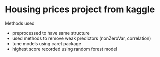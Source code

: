 # Housing prices project from kaggle

Methods used
- preprocessed to have same structure
- used methods to remove weak predictors (nonZeroVar, correlation)
- tune models using caret package
- highest score recorded using random forest model